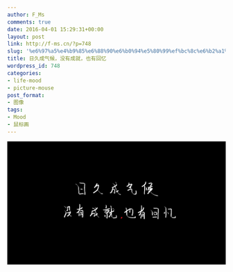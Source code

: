 ```yaml
---
author: F_Ms
comments: true
date: 2016-04-01 15:29:31+00:00
layout: post
link: http://f-ms.cn/?p=748
slug: '%e6%97%a5%e4%b9%85%e6%88%90%e6%b0%94%e5%80%99%ef%bc%8c%e6%b2%a1%e6%9c%89%e6%88%90%e5%b0%b1%ef%bc%8c%e4%b9%9f%e6%9c%89%e5%9b%9e%e5%bf%86'
title: 日久成气候，没有成就，也有回忆
wordpress_id: 748
categories:
- life-mood
- picture-mouse
post_format:
- 图像
tags:
- Mood
- 鼠标画
---
```


![日久成气候，没有成就，也有回忆_20160331](/img/post/wp/2016/04/日久成气候，没有成就，也有回忆_20160331.png)

